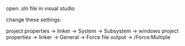 open .sln file in visual studio

change these settings:

project properties -> linker -> System -> Subsystem -> windows
project properties -> linker -> General -> Force file output -> /Force:Multiple




